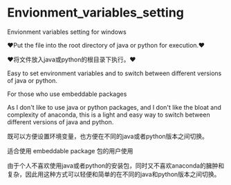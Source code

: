 # Envionment_variables_setting
Envionment variables setting for windows

❤Put the file into the root directory of java or python for execution.❤

❤将文件放入java或python的根目录下执行。❤

Easy to set environment variables and to switch between different versions of java or python.

For those who use embeddable packages

As I don't like to use java or python packages, and I don't like the bloat and complexity of anaconda, this is a light and easy way to switch between different versions of java and python.


既可以方便设置环境变量，也方便在不同的java或者python版本之间切换。

适合使用 embeddable package 包的用户使用

由于个人不喜欢使用java或者python的安装包，同时又不喜欢anaconda的臃肿和复杂，因此用这种方式可以轻便和简单的在不同的java和python版本之间切换。

